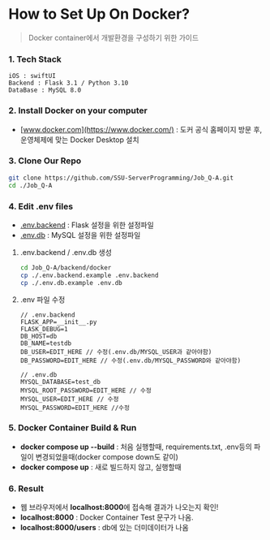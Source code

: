 # How to Set Up On Docker?
> Docker container에서 개발환경을 구성하기 위한 가이드

### 1. Tech Stack
    iOS : swiftUI
    Backend : Flask 3.1 / Python 3.10
    DataBase : MySQL 8.0

### 2. Install Docker on your computer
- [www.docker.com](https://www.docker.com/) : 도커 공식 홈페이지 방문 후, 운영체제에 맞는 Docker Desktop 설치

### 3. Clone Our Repo
```bash
git clone https://github.com/SSU-ServerProgramming/Job_Q-A.git
cd ./Job_Q-A
``` 

### 4. Edit **.env** files
- [.env.backend](https://github.com/SSU-ServerProgramming/Job_Q-A/backend/docker/blob/main/.env.backend.example) : Flask 설정을 위한 설정파일
- [.env.db](https://github.com/SSU-ServerProgramming/Job_Q-A/backend/docker/blob/main/.env.db.example) : MySQL 설정을 위한 설정파일
1. .env.backend / .env.db 생성
    ```bash
    cd Job_Q-A/backend/docker
    cp ./.env.backend.example .env.backend
    cp ./.env.db.example .env.db
    ```
2. .env 파일 수정
    ```
    // .env.backend
    FLASK_APP=__init__.py
    FLASK_DEBUG=1
    DB_HOST=db
    DB_NAME=testdb
    DB_USER=EDIT_HERE // 수정(.env.db/MYSQL_USER과 같아야함)
    DB_PASSWORD=EDIT_HERE // 수정(.env.db/MYSQL_PASSWORD와 같아야함)
    ```
    ```
    // .env.db
    MYSQL_DATABASE=test_db
    MYSQL_ROOT_PASSWORD=EDIT_HERE // 수정
    MYSQL_USER=EDIT_HERE // 수정
    MYSQL_PASSWORD=EDIT_HERE //수정
    ```

### 5. Docker Container Build & Run
- **docker compose up --build** : 처음 실행할때, requirements.txt, .env등의 파일이 변경되었을때(docker compose down도 같이)
- **docker compose up** : 새로 빌드하지 않고, 실행할때


### 6. Result
- 웹 브라우저에서 **localhost:8000**에 접속해 결과가 나오는지 확인!
- **localhost:8000** : Docker Container Test 문구가 나옴.
- **localhost:8000/users** : db에 있는 더미데이터가 나옴